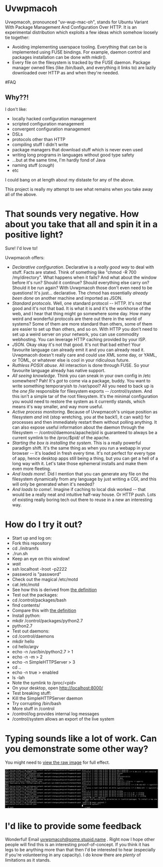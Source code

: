 # Uvwpmacoh
Uvwpmacoh, pronounced "uv-wup-mac-oh", stands for Ubuntu Variant With Package
Management And Configuration Over HTTP. It is an experimental distribution
which exploits a few ideas which somehow loosely tie together:
 - Avoiding implementing userspace tooling. Everything that can be is
   implemented using FUSE bindings. For example, daemon control and packages
   installation can be done with mkdir().
 - Every file on the filesystem is tracked by the FUSE daemon. Package manager
   owned files (like /bin/bash, and everything it links to) are lazily
   downloaded over HTTP as and when they're needed.

#FAQ

## Why??!

I don't like:

* locally hacked configuration management
* scripted configuration management
* convergent configuration management
* DSLs
* protocols other than HTTP
* compiling stuff I didn't write
* package managers that download stuff which is never even used
* writing long programs in languages without good type safety
* ...but at the same time, I'm hardly fond of Java
* naming stuff (*cough*)
* etc

I could bang on at length about my distaste for any of the above.

This project is really my attempt to see what remains when you take away all of
the above.

# That sounds very negative. How about you take that all and spin it in a positive light?

Sure! I'd love to!

Uvwpmacoh offers:
* *Declarative configuration*. Declarative is a *really good way* to deal with
  stuff. Facts are stated. Think of something like "chmod -R 700
  /my/directory". What happens when it fails? And what about the window before
  it's run? Should it continue? Should everything else carry on? Should it be
  run again? With Uvwpmacoh those don't even need to be questions! It's just...
  declarative. The chmod has essentially *already been done* on another machine
  and imported as JSON.
* *Standard protocols*. Well, one standard protocol -- HTTP. It's not that good
  and it's not that bad. It is what it is and it's the workhorse of the web,
  and I hear that thing might go somewhere some day. How many weird and
  wonderful protocols are there out there in the world of systems? Some of them
  are more standard than others, some of them are easier to set up than others,
  and so on. With HTTP you don't need to set up a weird server on your network,
  you can use commodity webhosting. You can leverage HTTP caching provided by
  your ISP.
* *JSON*. Okay okay it's not that good. It's not that bad either! Your
  favourite language can already emit it and you can already read it. Uvwpmacoh
  doesn't really care and could use XML some day, or YAML, or TOML, or
  whatever else is cool in your ridiculous future.
* *Ruthless POSIX abuse*. All interaction is done through FUSE. So your
  favourite language already has native support.
* *All seeing knowledge*. Think you can sneak in your own config in /etc
  somewhere? Pah! It's *got* to come via a package, buddy. You want to write
  something temporaryish to /var/spool? All you need to back up is the *one
  file* responsible for filesystem exports -- /control/system. And this isn't a
  simple tar of the root filesystem. It's the minimal configuration you would
  need to restore the system as it currently stands, which means it's way
  smaller, and way more useful.
* *Active process monitoring*. Because of Uvwpmacoh's unique position as
  filesystem *and* init (stop wretching, you at the back!), it can wait() for
  processes and then immediately restart them without polling anything. It can
  also expose useful information about the daemon through the filesystem --
  /control/daemons/apache/pid is guaranteed to always be a current symlink to
  the /proc/$pid/ of the apache.
* *Starting the box is installing the system*. This is a really powerful
  paradigm shift. It's the same thing as when you run a webapp in your browser
  -- it's loaded in fresh every time. It's not perfect for every type of app,
  hence desktop apps still being a thing, but you can get a hell of a long way
  with it. Let's take those ephemeral installs and make them even more
  fleeting.
* *And loads more!*. Did I mention that you can generate any file on the
  filesystem dynamically from any language by just writing a CGI, and this will
  only be generated when it's needed?
* *And loads to come!*. Imagine if caching to local disk worked -- that would
  be a really neat and intuitive half-way house. Or HTTP push. Lots of existing
  really boring tech out there to reuse in a new an interesting way.


# How do I try it out?

* Start up and log on:
 * Fork this repository
 * cd ./initramfs
 * ./run.sh
  * Keep an eye on this window!
 * *wait*
 * ssh localhost -lroot -p2222
 * password is "password"
* Check out the magical /etc/motd
 * cat /etc/motd
 * See how this is derived from [the definition](https://github.com/patrickangusjohngrant/Uvwpmacoh-packages/blob/master/system_definitions/default.json)
* Test out the packages:
 * cd /control/packages/bash
 * find contents/
 * Compare this with [the definition](http://github.com/patrickangusjohngrant/Uvwpmacoh-packages/blob/master/extracts/bash.json)
* Install python:
 * mkdir /control/packages/python2.7
 * python2.7
* Test out daemons:
 * cd /control/daemons
 * mkdir hello
 * cd hello/argv
 * echo -n /usr/bin/python2.7 > 1
 * echo -n -m > 2
 * echo -n SimpleHTTPServer > 3
 * cd ..
 * echo -n true > enabled
 * ls -lah
 * Note the symlink to /proc/&lt;pid&gt;
 * On your desktop, open [http://localhost:8000/](http://localhost:8000/)
* Test breaking stuff:
 * Kill the SimpleHTTPServer daemon
 * Try corrupting /bin/bash
* More stuff in /control
 * /control/log provides internal log messages
 * /control/system allows an export of the live system

# Typing sounds like a lot of work. Can you demonstrate some other way?

You might need to [view the raw image](https://raw.githubusercontent.com/patrickangusjohngrant/Uvwpmacoh/master/uvwpmacoh.gif) for full effect.

![Animated demonstration](uvwpmacoh.gif)

# I'd like to provide some feedback

Wonderful! Email uvwpmacoh@some.stupid.name . Right now I hope other people
will find this is an interesting proof-of-concept. If you think it has legs to
be anything more than that then I'd be interested to hear (especially if you're
volunteering in any capacity). I do know there are *plenty* of limitations as
it stands.
